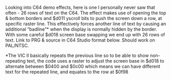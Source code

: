 Looking into C64 demo effects, here is one I personally never saw that often - 26 rows of text on the C64. The effect makes use of opening the top & bottom borders and $d011 yscroll bits to push the screen down a row, at specific raster line. This effectively forces another line of text by causing an additional “badline”* when the display is normally hidden by the border. With some careful $d018 screen base swapping we end up with 26 rows of text. Link to PRG & source in C64 Studio format below. Should work on PAL/NTSC. 

*The VIC II basically repeats the previous line so to be able to show non-repeating text, the code uses a raster to adjust the screen base in $d018 to alternate between $0400 and $0c00 which means we can have different text for the repeated line, and equates to the row at $0f98

